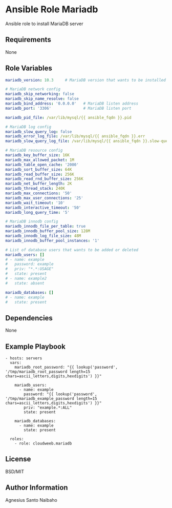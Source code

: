 Ansible Role Mariadb
=========

Ansible role to install MariaDB server

Requirements
------------

None

Role Variables
--------------

```YAML
mariadb_version: 10.3     # MariaDB version that wants to be installed

# MariaDB network config
mariadb_skip_networking: false
mariadb_skip_name_resolve: false
mariadb_bind_address: '0.0.0.0'   # MariaDB listen address
mariadb_port: '3306'              # MariaDB listen port

mariadb_pid_file: /var/lib/mysql/{{ ansible_fqdn }}.pid

# MariaDB log config
mariadb_slow_query_log: false
mariadb_error_log_file: /var/lib/mysql/{{ ansible_fqdn }}.err
mariadb_slow_query_log_file: /var/lib/mysql/{{ ansible_fqdn }}.slow-query.log

# MariaDB resource config
mariadb_key_buffer_size: 16K
mariadb_max_allowed_packet: 1M
mariadb_table_open_cache: '2000'
mariadb_sort_buffer_size: 64K
mariadb_read_buffer_size: 256K
mariadb_read_rnd_buffer_size: 256K
mariadb_net_buffer_length: 2K
mariadb_thread_stack: 240K
mariadb_max_connections: '50'
mariadb_max_user_connections: '25'
mariadb_wait_timeout: '10'
mariadb_interactive_timeout: '50'
mariadb_long_query_time: '5'

# MariaDB innodb config
mariadb_innodb_file_per_table: true
mariadb_innodb_buffer_pool_size: 128M
mariadb_innodb_log_file_size: 48M
mariadb_innodb_buffer_pool_instances: '1'

# List of database users that wants to be added or deleted
mariadb_users: []
# - name: example
#   password: example
#   priv: "*.*:USAGE"
#   state: present
# - name: example2
#   state: absent

mariadb_databases: []
# - name: example
#   state: present
```

Dependencies
------------

None

Example Playbook
----------------

    - hosts: servers
      vars:
        mariadb_root_password: "{{ lookup('password', '/tmp/mariadb_root_password length=15 chars=ascii_letters,digits,hexdigits') }}"

        mariadb_users:
          - name: example
            password: "{{ lookup('password', '/tmp/mariadb_example_password length=15 chars=ascii_letters,digits,hexdigits') }}"
            priv: "example.*:ALL"
            state: present

        mariadb_databases:
          - name: example
            state: present

      roles:
        - role: cloudweeb.mariadb

License
-------

BSD/MIT

Author Information
------------------

Agnesius Santo Naibaho
